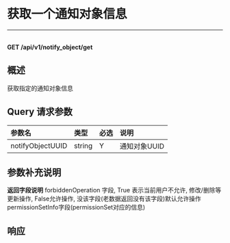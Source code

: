 # 获取一个通知对象信息

---

<br />**GET /api/v1/notify_object/get**

## 概述
获取指定的通知对象信息




## Query 请求参数

| 参数名        | 类型     | 必选   | 说明              |
|:-----------|:-------|:-----|:----------------|
| notifyObjectUUID | string | Y | 通知对象UUID<br> |

## 参数补充说明

**返回字段说明**
forbiddenOperation 字段, True 表示当前用户不允许, 修改/删除等更新操作, False允许操作,  没该字段(老数据返回没有该字段)默认允许操作
permissionSetInfo字段(permissionSet对应的信息)






## 响应
```shell
 
```




